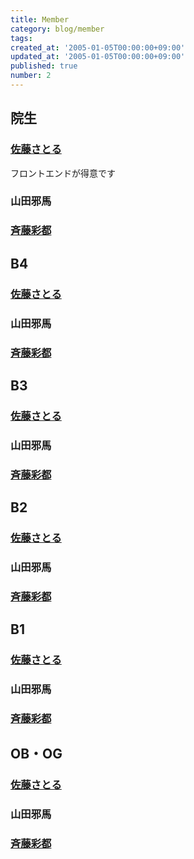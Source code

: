 ```yaml
---
title: Member
category: blog/member
tags:
created_at: '2005-01-05T00:00:00+09:00'
updated_at: '2005-01-05T00:00:00+09:00'
published: true
number: 2
---
```


## 院生
### [佐藤さとる](https://satooru.me)
フロントエンドが得意です

### 山田邪馬
### [斉藤彩都](https://example.com)


## B4
### [佐藤さとる](https://satooru.me)
### 山田邪馬
### [斉藤彩都](https://example.com)

## B3
### [佐藤さとる](https://satooru.me)
### 山田邪馬
### [斉藤彩都](https://example.com)

## B2
### [佐藤さとる](https://satooru.me)
### 山田邪馬
### [斉藤彩都](https://example.com)

## B1
### [佐藤さとる](https://satooru.me)
### 山田邪馬
### [斉藤彩都](https://example.com)


## OB・OG
### [佐藤さとる](https://satooru.me)
### 山田邪馬
### [斉藤彩都](https://example.com)
